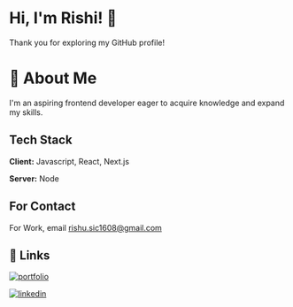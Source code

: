 
# Hi, I'm Rishi! 👋
Thank you for exploring my GitHub profile! 

# 🚀 About Me
I'm an aspiring frontend developer eager to acquire knowledge and expand my skills.


## Tech Stack

**Client:** Javascript, React, Next.js

**Server:** Node




## For Contact

For Work, email rishu.sic1608@gmail.com


## 🔗 Links
[![portfolio](https://img.shields.io/badge/my_portfolio-000?style=for-the-badge&logo=ko-fi&logoColor=white)](https://meetrishigupta-meetrishigupta.vercel.app/)

[![linkedin](https://img.shields.io/badge/linkedin-0A66C2?style=for-the-badge&logo=linkedin&logoColor=white)](https://www.linkedin.com/in/meetrishigupta/)


